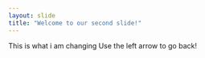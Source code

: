 ```yaml
---
layout: slide
title: "Welcome to our second slide!"
---
```

This is what i am changing
Use the left arrow to go back!

